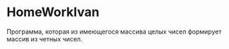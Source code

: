 # HomeWorkIvan

 Программа, которая из имеющегося массива целых чисел формирует массив из четных чисел.